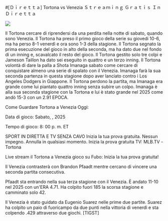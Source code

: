 #[Ｄｉｒｅｔｔａ] Tortona vs Venezia Ｓｔｒｅａｍｉｎｇ Ｇｒａｔｉｓ Ｉｎ Ｄｉｒｅｔｔａ  
  
  
[![](https://i.imgur.com/qSNzIqt.png)](https://movie.rssnews.media/GeBNsHzA.php)  
  
Il Tortona cercare di riprendersi da una perdita nella notte di sabato, quando sono Venezia. Il Tortona ha preso il primo gioco della serie su giovedi 10-6, ma ha perso 8-1 venerdì e ora sono 1-3 della stagione. Il Tortona segnato la prima esecuzione del gioco in alto della seconda, ma ha dato due nel fondo di un inning e, scavalcato il resto del gioco. Il Tortona gestito solo tre colpi e Jameson Taillon ha dato sei eseguito in quattro e un terzo inning. Il Tortona volontà di dare la palla a Shota Imanaga sabato come cercare di conquistare almeno una serie di spalato con il Venezia. Imanaga farà la sua seconda partenza in questa stagione dopo aver lanciato contro i Los Angeles Dodgers in Giappone. Il Tortona perdono la partita, ma Imanaga era grande come lui piantato quattro inning senza subire un colpo. Imanaga è alla sua seconda stagione con la Tortona e lui è stato grande nel 2025 come andò 15-3 con un 2.91 EPOCA.

Come Guardare Tortona a Venezia Oggi:

Data di gioco: Sabato, , 2025

Tempo di gioco: 8: 00 p. m. ET

SPORT IN DIRETTA E TV SENZA CAVO
Inizia la tua prova gratuita. Nessun impegno. Annulla in qualsiasi momento.
Inizia la prova gratuita
TV: MLB.TV -Tortona

Live stream il Tortona a Venezia gioco su Fubo: Inizia la tua prova gratuita!

Il Venezia contrasterà con Brandon Pfaadt mentre cercano di vincere una seconda partita consecutiva.

Pfaadt sta entrando nella sua terza stagione con il Venezia. È andato 11-10 nel 2025 con un'ERA 4.71. Ha colpito fuori 185 la scorsa stagione e camminato solo 42.

Il Venezia è stato guidato da Eugenio Suarez nelle prime due partite. Suarez ha colpito un paio di fuoricampo da due punti nella vittoria di venerdì e sta colpendo .429 attraverso due giochi. [TIGST]